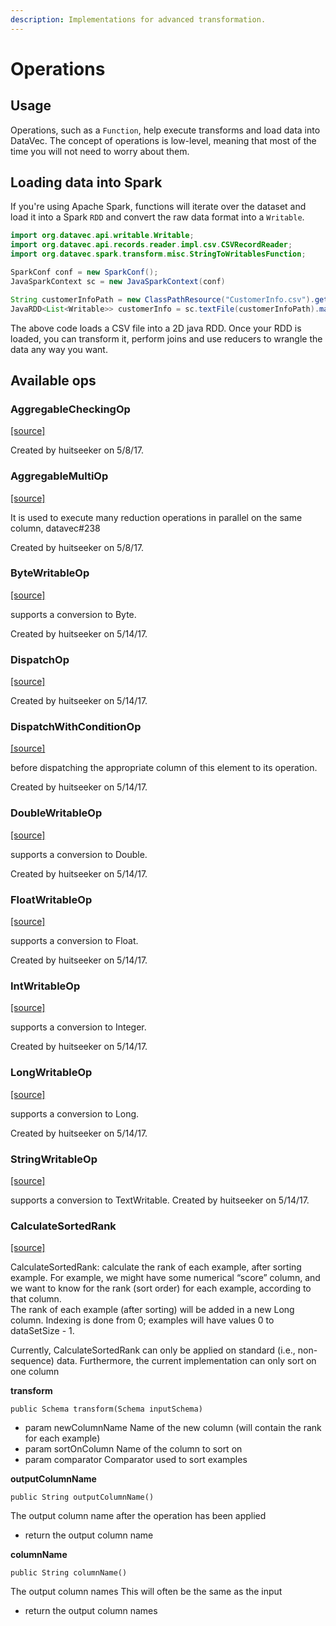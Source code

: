 ```yaml
---
description: Implementations for advanced transformation.
---
```


# Operations

## Usage

Operations, such as a `Function`, help execute transforms and load data into DataVec. The concept of operations is low-level, meaning that most of the time you will not need to worry about them.

## Loading data into Spark

If you're using Apache Spark, functions will iterate over the dataset and load it into a Spark `RDD` and convert the raw data format into a `Writable`.

```java
import org.datavec.api.writable.Writable;
import org.datavec.api.records.reader.impl.csv.CSVRecordReader;
import org.datavec.spark.transform.misc.StringToWritablesFunction;

SparkConf conf = new SparkConf();
JavaSparkContext sc = new JavaSparkContext(conf)

String customerInfoPath = new ClassPathResource("CustomerInfo.csv").getFile().getPath();
JavaRDD<List<Writable>> customerInfo = sc.textFile(customerInfoPath).map(new StringToWritablesFunction(rr));
```

The above code loads a CSV file into a 2D java RDD. Once your RDD is loaded, you can transform it, perform joins and use reducers to wrangle the data any way you want.

## Available ops

### AggregableCheckingOp

[\[source\]](https://github.com/eclipse/deeplearning4j/tree/master/datavec/datavec-api/src/main/java/org/datavec/api/transform/ops/AggregableCheckingOp.java)

Created by huitseeker on 5/8/17.

### AggregableMultiOp

[\[source\]](https://github.com/eclipse/deeplearning4j/tree/master/datavec/datavec-api/src/main/java/org/datavec/api/transform/ops/AggregableMultiOp.java)

It is used to execute many reduction operations in parallel on the same column, datavec#238

Created by huitseeker on 5/8/17.

### ByteWritableOp

[\[source\]](https://github.com/eclipse/deeplearning4j/tree/master/datavec/datavec-api/src/main/java/org/datavec/api/transform/ops/ByteWritableOp.java)

supports a conversion to Byte.

Created by huitseeker on 5/14/17.

### DispatchOp

[\[source\]](https://github.com/eclipse/deeplearning4j/tree/master/datavec/datavec-api/src/main/java/org/datavec/api/transform/ops/DispatchOp.java)

Created by huitseeker on 5/14/17.

### DispatchWithConditionOp

[\[source\]](https://github.com/eclipse/deeplearning4j/tree/master/datavec/datavec-api/src/main/java/org/datavec/api/transform/ops/DispatchWithConditionOp.java)

before dispatching the appropriate column of this element to its operation.

Created by huitseeker on 5/14/17.

### DoubleWritableOp

[\[source\]](https://github.com/eclipse/deeplearning4j/tree/master/datavec/datavec-api/src/main/java/org/datavec/api/transform/ops/DoubleWritableOp.java)

supports a conversion to Double.

Created by huitseeker on 5/14/17.

### FloatWritableOp

[\[source\]](https://github.com/eclipse/deeplearning4j/tree/master/datavec/datavec-api/src/main/java/org/datavec/api/transform/ops/FloatWritableOp.java)

supports a conversion to Float.

Created by huitseeker on 5/14/17.

### IntWritableOp

[\[source\]](https://github.com/eclipse/deeplearning4j/tree/master/datavec/datavec-api/src/main/java/org/datavec/api/transform/ops/IntWritableOp.java)

supports a conversion to Integer.

Created by huitseeker on 5/14/17.

### LongWritableOp

[\[source\]](https://github.com/eclipse/deeplearning4j/tree/master/datavec/datavec-api/src/main/java/org/datavec/api/transform/ops/LongWritableOp.java)

supports a conversion to Long.

Created by huitseeker on 5/14/17.

### StringWritableOp

[\[source\]](https://github.com/eclipse/deeplearning4j/tree/master/datavec/datavec-api/src/main/java/org/datavec/api/transform/ops/StringWritableOp.java)

supports a conversion to TextWritable. Created by huitseeker on 5/14/17.

### CalculateSortedRank

[\[source\]](https://github.com/eclipse/deeplearning4j/tree/master/datavec/datavec-api/src/main/java/org/datavec/api/transform/rank/CalculateSortedRank.java)

CalculateSortedRank: calculate the rank of each example, after sorting example. For example, we might have some numerical “score” column, and we want to know for the rank (sort order) for each example, according to that column.\
The rank of each example (after sorting) will be added in a new Long column. Indexing is done from 0; examples will have values 0 to dataSetSize - 1.

Currently, CalculateSortedRank can only be applied on standard (i.e., non-sequence) data. Furthermore, the current implementation can only sort on one column

**transform**

```
public Schema transform(Schema inputSchema)
```

* param newColumnName Name of the new column (will contain the rank for each example)
* param sortOnColumn Name of the column to sort on
* param comparator Comparator used to sort examples

**outputColumnName**

```
public String outputColumnName()
```

The output column name after the operation has been applied

* return the output column name

**columnName**

```
public String columnName()
```

The output column names This will often be the same as the input

* return the output column names
